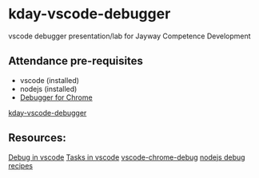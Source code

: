 # kday-vscode-debugger

vscode debugger presentation/lab for Jayway Competence Development

## Attendance pre-requisites

- vscode (installed)
- nodejs (installed)
- [Debugger for Chrome](https://marketplace.visualstudio.com/items?itemName=msjsdiag.debugger-for-chrome)

[kday-vscode-debugger](https://github.com/jayway/kday-vscode-remote)

## Resources:

[Debug in vscode](https://code.visualstudio.com/docs/editor/debugging)
[Tasks in vscode](https://code.visualstudio.com/docs/editor/tasks)
[vscode-chrome-debug](https://github.com/microsoft/vscode-chrome-debug)
[nodejs debug recipes](https://code.visualstudio.com/docs/nodejs/debugging-recipes)
